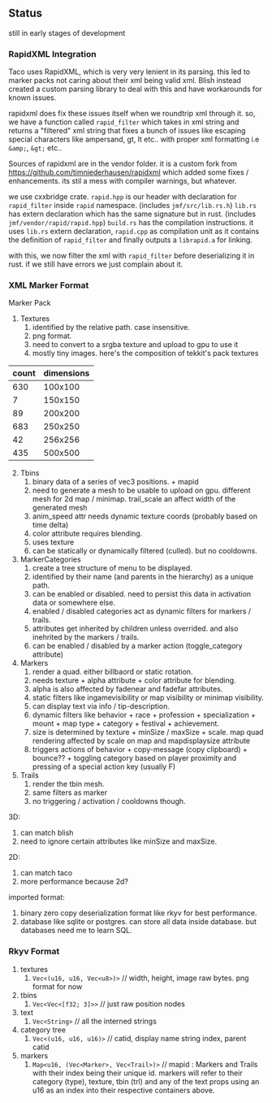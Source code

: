 
## Status
still in early stages of development




### RapidXML Integration
Taco uses RapidXML, which is very very lenient in its parsing. 
this led to marker packs not caring about their xml being valid xml.
Blish instead created a custom parsing library to deal with this and have workarounds for known issues. 

rapidxml does fix these issues itself when we roundtrip xml through it. so, we have a function called `rapid_filter` which takes in xml string and returns a "filtered" xml string that fixes a bunch of issues like escaping special characters like
ampersand, gt, lt etc.. with proper xml formatting i.e `&amp;`, `&gt;` etc..

Sources of rapidxml are in the vendor folder. it is a custom fork from https://github.com/timniederhausen/rapidxml which
added some fixes / enhancements. its stil a mess with compiler warnings, but whatever.

we use cxxbridge crate. 
`rapid.hpp` is our header with declaration for `rapid_filter` inside `rapid` namespace. (includes `jmf/src/lib.rs.h`)
`lib.rs` has extern declaration which has the same signature but in rust. (includes `jmf/vendor/rapid/rapid.hpp`)
`build.rs` has the compilation instructions. it uses `lib.rs` extern declaration, `rapid.cpp` as compilation unit as it
    contains the definition of `rapid_filter` and finally outputs a `librapid.a` for linking.

with this, we now filter the xml with `rapid_filter` before deserializing it in rust. if we still have errors we just 
complain about it. 



### XML Marker Format
Marker Pack

1. Textures
	1. identified by the relative path. case insensitive.
	2. png format.
	3. need to convert to a srgba texture and upload to gpu to use it
	4. mostly tiny images. here's the composition of tekkit's pack textures

| count | dimensions    |
|-------|---------------|
| 630   |   100x100     |
| 7     |   150x150     |
| 89    |   200x200     |
| 683   |   250x250     |
| 42    |   256x256     |
| 435   |   500x500     |

2. Tbins
	1. binary data of a series of vec3 positions. + mapid 
	2. need to generate a mesh to be usable to upload on gpu. different mesh for 2d map / minimap. trail_scale an affect width of the generated mesh
	3. anim_speed attr needs dynamic texture coords (probably based on time delta)
	4. color attribute requires blending.
	5. uses texture
	6. can be statically or dynamically filtered (culled). but no cooldowns. 
3. MarkerCategories
   1. create a tree structure of menu to be displayed. 
   2. identified by their name (and parents in the hierarchy) as a unique path.
   3. can be enabled or disabled. need to persist this data in activation data or somewhere else.
   4. enabled / disabled categories act as dynamic filters for markers / trails.
   5. attributes get inherited by children unless overrided. and also inehrited by the markers / trails. 
   6. can be enabled / disabled by a marker action (toggle_category attribute)
4. Markers
   1. render a quad. either billbaord or static rotation.
   2. needs texture + alpha attribute + color attribute for blending. 
   3. alpha is also affected by fadenear and fadefar attributes. 
   4. static filters like ingamevisibility or map visibility or minimap visibility. 
   5. can display text via info / tip-description.
   6. dynamic filters like behavior + race + profession + specialization + mount + map type + category + festival + achievement.
   7. size is determined by texture + minSize / maxSize + scale. map quad rendering affected by scale on map and mapdisplaysize attribute
   8. triggers actions of behavior + copy-message (copy clipboard) + bounce?? + toggling category based on player proximity and pressing of a special action key (usually F)
5. Trails
   1. render the tbin mesh.
   2. same filters as marker
   3. no triggering / activation / cooldowns though. 


3D:
1. can match blish
2. need to ignore certain attributes like minSize and maxSize. 


2D:
1. can match taco
2. more performance because 2d?


imported format:
1. binary zero copy deserialization format like rkyv for best performance.
2. database like sqlite or postgres. can store all data inside database. but databases need me to learn SQL. 


### Rkyv Format
1. textures
   1. `Vec<(u16, u16, Vec<u8>)>` // width, height, image raw bytes. png format for now
2. tbins
   1. `Vec<Vec<[f32; 3]>>` // just raw position nodes
3. text
   1. `Vec<String>` // all the interned strings
4. category tree
   1. `Vec<(u16, u16, u16)>` // catid, display name string index, parent catid
5. markers 
   1. `Map<u16, (Vec<Marker>, Vec<Trail>)>` // mapid : Markers and Trails with their index being their unique id. markers will refer to their category (type), texture, tbin (trl) and any of the text props using an u16 as an index into their respective containers above. 
